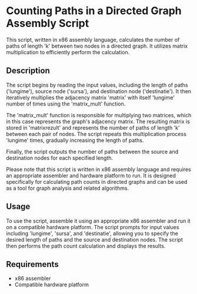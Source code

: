# Counting Paths in a Directed Graph Assembly Script

This script, written in x86 assembly language, calculates the number of paths of length 'k' between two nodes in a directed graph. It utilizes matrix multiplication to efficiently perform the calculation.

## Description

The script begins by reading the input values, including the length of paths ('lungime'), source node ('sursa'), and destination node ('destinatie'). It then iteratively multiplies the adjacency matrix 'matrix' with itself 'lungime' number of times using the 'matrix_mult' function.

The 'matrix_mult' function is responsible for multiplying two matrices, which in this case represents the graph's adjacency matrix. The resulting matrix is stored in 'matrixrezult' and represents the number of paths of length 'k' between each pair of nodes. The script repeats this multiplication process 'lungime' times, gradually increasing the length of paths.

Finally, the script outputs the number of paths between the source and destination nodes for each specified length.

Please note that this script is written in x86 assembly language and requires an appropriate assembler and hardware platform to run. It is designed specifically for calculating path counts in directed graphs and can be used as a tool for graph analysis and related algorithms.

## Usage

To use the script, assemble it using an appropriate x86 assembler and run it on a compatible hardware platform. The script prompts for input values including 'lungime', 'sursa', and 'destinatie', allowing you to specify the desired length of paths and the source and destination nodes. The script then performs the path count calculation and displays the results.

## Requirements

- x86 assembler
- Compatible hardware platform


